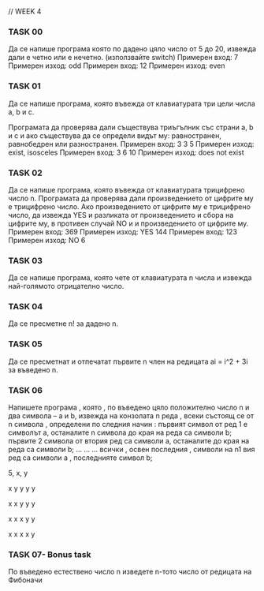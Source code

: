 // WEEK 4

### TASK 00

Да се напише програма която по дадено цяло число от 5 до 20, извежда дали е четно
или е нечетно. (използвайте switch)
Примерен вход: 7 Примерен изход: odd
Примерен вход: 12 Примерен изход: even

### TASK 01

Да се напише програма, която въвежда от клавиатурата три цели числа a, b и c.

Програмата да проверява дали съществува триъгълник със страни a, b и c и ако
съществува да се определи видът му: равностранен, равнобедрен или разностранен.
Примерен вход: 3 3 5 Примерен изход: exist, isosceles
Примерен вход: 3 6 10 Примерен изход: does not exist

### TASK 02

Да се напише програма, която въвежда от клавиатурата трицифрено число n.
Програмата да проверява дали произведението от цифрите му е трицифрено число.
Ако произведението от цифрите му е трицифрено число, да извежда YES и разликата
от произведението и сбора на цифрите му, в противен случай NO и и произведението
от цифрите му.
Примерен вход: 369 Примерен изход: YES 144
Примерен вход: 123 Примерен изход: NO 6

### TASK 03

Да се напише програма, която чете от клавиатурата n числа и
извежда най-голямото отрицателно число.

### TASK 04

Да се пресметне n! за дадено n.

### TASK 05

Да се пресметнат и отпечатат първите n член на редицата ai = i^2 + 3i за въведено n.

### TASK 06

Напишете програма , която , по въведено цяло положително число n и два символа – a и b, извежда на конзолата n реда , всеки състоящ се от n символа , определени по следния начин :
 първият символ от ред 1 е символът a, останалите n символа до края на реда са символи b;
 първите 2 символа от втория ред са символи a, останалите до края на реда са символи b;
... ... ...
всички , освен последния , символи на n1 вия ред са символи а , последнияте символ b;

5, x, y

x y y y y 

x x y y y

x x x y y

x x x x y

### TASK 07- Bonus task

По въведено естествено число n изведете n-тото число от редицата на Фибоначи

